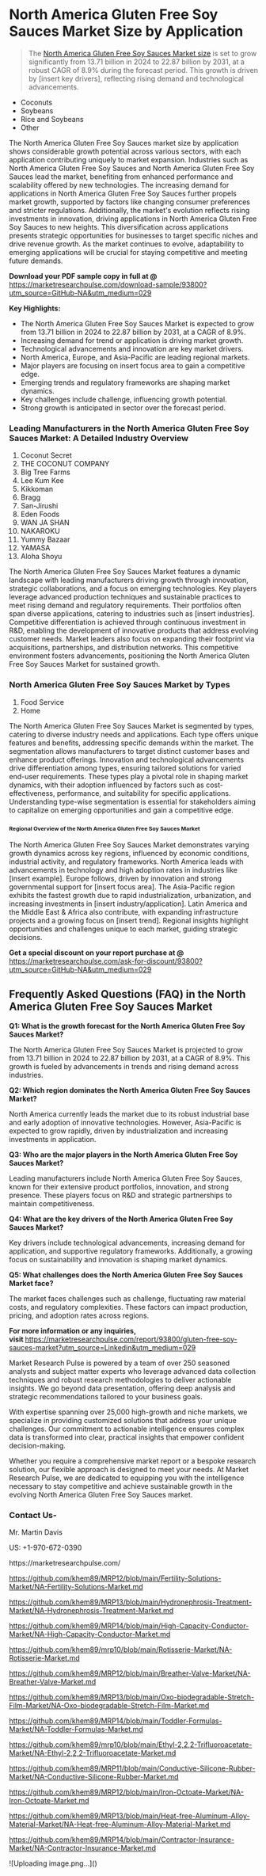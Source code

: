 <h1>North America Gluten Free Soy Sauces Market&nbsp;Size by Application</h1><blockquote><p>The <a href="https://marketresearchpulse.com/download-sample/93800?utm_source=GitHub-NA&amp;utm_medium=029">North America Gluten Free Soy Sauces Market size</a> is set to grow significantly from 13.71 billion in 2024 to 22.87 billion by 2031, at a robust CAGR of 8.9% during the forecast period. This growth is driven by [insert key drivers], reflecting rising demand and technological advancements.</p></blockquote><ul><li>Coconuts<li> Soybeans<li> Rice and Soybeans<li> Other</li></ul><p>The North America Gluten Free Soy Sauces market size by application shows considerable growth potential across various sectors, with each application contributing uniquely to market expansion. Industries such as North America Gluten Free Soy Sauces and North America Gluten Free Soy Sauces lead the market, benefiting from enhanced performance and scalability offered by new technologies. The increasing demand for applications in North America Gluten Free Soy Sauces further propels market growth, supported by factors like changing consumer preferences and stricter regulations. Additionally, the market's evolution reflects rising investments in innovation, driving applications in North America Gluten Free Soy Sauces to new heights. This diversification across applications presents strategic opportunities for businesses to target specific niches and drive revenue growth. As the market continues to evolve, adaptability to emerging applications will be crucial for staying competitive and meeting future demands.</p><p><strong>Download your PDF sample copy in full at @ </strong><a href="https://marketresearchpulse.com/download-sample/93800?utm_source=GitHub-NA&amp;utm_medium=029">https://marketresearchpulse.com/download-sample/93800?utm_source=GitHub-NA&amp;utm_medium=029</a></p><p><strong>Key Highlights: </strong></p><ul><li>The North America Gluten Free Soy Sauces Market is expected to grow from 13.71 billion in 2024 to 22.87 billion by 2031, at a CAGR of 8.9%.</li><li>Increasing demand for trend or application is driving market growth.</li><li>Technological advancements and innovation are key market drivers.</li><li>North America, Europe, and Asia-Pacific are leading regional markets.</li><li>Major players are focusing on insert focus area to gain a competitive edge.</li><li>Emerging trends and regulatory frameworks are shaping market dynamics.</li><li>Key challenges include challenge, influencing growth potential.</li><li>Strong growth is anticipated in sector over the forecast period.</li></ul><h3>Leading Manufacturers in the North America Gluten Free Soy Sauces Market: A Detailed Industry Overview</h3><ol><li>Coconut Secret</li><li>THE COCONUT COMPANY</li><li>Big Tree Farms</li><li>Lee Kum Kee</li><li>Kikkoman</li><li>Bragg</li><li>San-Jirushi</li><li>Eden Foods</li><li>WAN JA SHAN</li><li>NAKAROKU</li><li>Yummy Bazaar</li><li>YAMASA</li><li>Aloha Shoyu</li></ol><div class="flex max-w-full flex-col flex-grow"><div class="min-h-8 text-message flex w-full flex-col items-end gap-2 whitespace-normal break-words [.text-message+&amp;]:mt-5" dir="auto" data-message-author-role="assistant" data-message-id="fd8432e4-4910-450d-b182-61b7bfb0a01f" data-message-model-slug="gpt-4o"><div class="flex w-full flex-col gap-1 empty:hidden first:pt-[3px]"><div class="markdown prose w-full break-words dark:prose-invert light"><p>The North America Gluten Free Soy Sauces Market features a dynamic landscape with leading manufacturers driving growth through innovation, strategic collaborations, and a focus on emerging technologies. Key players leverage advanced production techniques and sustainable practices to meet rising demand and regulatory requirements. Their portfolios often span diverse applications, catering to industries such as [insert industries]. Competitive differentiation is achieved through continuous investment in R&amp;D, enabling the development of innovative products that address evolving customer needs. Market leaders also focus on expanding their footprint via acquisitions, partnerships, and distribution networks. This competitive environment fosters advancements, positioning the North America Gluten Free Soy Sauces Market for sustained growth.</p></div></div></div></div><h3>North America Gluten Free Soy Sauces Market by Types</h3><ol><li>Food Service<li> Home</li></ol><div class="flex max-w-full flex-col flex-grow"><div class="min-h-8 text-message flex w-full flex-col items-end gap-2 whitespace-normal break-words [.text-message+&amp;]:mt-5" dir="auto" data-message-author-role="assistant" data-message-id="084470be-0bb7-4664-bddf-5156b4f41249" data-message-model-slug="gpt-4o-mini"><div class="flex w-full flex-col gap-1 empty:hidden first:pt-[3px]"><div class="markdown prose w-full break-words dark:prose-invert light"><p>The North America Gluten Free Soy Sauces Market is segmented by types, catering to diverse industry needs and applications. Each type offers unique features and benefits, addressing specific demands within the market. The segmentation allows manufacturers to target distinct customer bases and enhance product offerings. Innovation and technological advancements drive differentiation among types, ensuring tailored solutions for varied end-user requirements. These types play a pivotal role in shaping market dynamics, with their adoption influenced by factors such as cost-effectiveness, performance, and suitability for specific applications. Understanding type-wise segmentation is essential for stakeholders aiming to capitalize on emerging opportunities and gain a competitive edge.</p></div></div></div></div><h3><span style="font-size: 11px;">Regional Overview of the North America Gluten Free Soy Sauces Market</span></h3><div class="flex max-w-full flex-col flex-grow"><div class="min-h-8 text-message flex w-full flex-col items-end gap-2 whitespace-normal break-words [.text-message+&amp;]:mt-5" dir="auto" data-message-author-role="assistant" data-message-id="e9038762-ce64-4e30-91c9-9bd413514231" data-message-model-slug="gpt-4o-mini"><div class="flex w-full flex-col gap-1 empty:hidden first:pt-[3px]"><div class="markdown prose w-full break-words dark:prose-invert light"><p>The North America Gluten Free Soy Sauces Market demonstrates varying growth dynamics across key regions, influenced by economic conditions, industrial activity, and regulatory frameworks. North America leads with advancements in technology and high adoption rates in industries like [insert example]. Europe follows, driven by innovation and strong governmental support for [insert focus area]. The Asia-Pacific region exhibits the fastest growth due to rapid industrialization, urbanization, and increasing investments in [insert industry/application]. Latin America and the Middle East &amp; Africa also contribute, with expanding infrastructure projects and a growing focus on [insert trend]. Regional insights highlight opportunities and challenges unique to each market, guiding strategic decisions.</p></div></div></div></div><p><strong>Get a special discount on your report purchase at @ </strong><a href="https://marketresearchpulse.com/ask-for-discount/93800?utm_source=GitHub-NA&amp;utm_medium=029">https://marketresearchpulse.com/ask-for-discount/93800?utm_source=GitHub-NA&amp;utm_medium=029</a></p><h2>Frequently Asked Questions (FAQ) in the North America Gluten Free Soy Sauces Market</h2><p><strong>Q1: What is the growth forecast for the North America Gluten Free Soy Sauces Market?</strong></p><p>The North America Gluten Free Soy Sauces Market is projected to grow from 13.71 billion in 2024 to 22.87 billion by 2031, at a CAGR of 8.9%. This growth is fueled by advancements in trends and rising demand across industries.</p><p><strong>Q2: Which region dominates the North America Gluten Free Soy Sauces Market?</strong></p><p>North America currently leads the market due to its robust industrial base and early adoption of innovative technologies. However, Asia-Pacific is expected to grow rapidly, driven by industrialization and increasing investments in application.</p><p><strong>Q3: Who are the major players in the North America Gluten Free Soy Sauces Market?</strong></p><p>Leading manufacturers include North America Gluten Free Soy Sauces, known for their extensive product portfolios, innovation, and strong presence. These players focus on R&amp;D and strategic partnerships to maintain competitiveness.</p><p><strong>Q4: What are the key drivers of the North America Gluten Free Soy Sauces Market?</strong></p><p>Key drivers include technological advancements, increasing demand for application, and supportive regulatory frameworks. Additionally, a growing focus on sustainability and innovation is shaping market dynamics.</p><p><strong>Q5: What challenges does the North America Gluten Free Soy Sauces Market face?</strong></p><p>The market faces challenges such as challenge, fluctuating raw material costs, and regulatory complexities. These factors can impact production, pricing, and adoption rates across regions.</p><p><strong>For more information or any inquiries, visit&nbsp;</strong><a href="https://marketresearchpulse.com/report/93800/gluten-free-soy-sauces-market?utm_source=Linkedin&utm_medium=029">https://marketresearchpulse.com/report/93800/gluten-free-soy-sauces-market?utm_source=Linkedin&utm_medium=029</a></p><p>Market Research Pulse is powered by a team of over 250 seasoned analysts and subject matter experts who leverage advanced data collection techniques and robust research methodologies to deliver actionable insights. We go beyond data presentation, offering deep analysis and strategic recommendations tailored to your business goals.</p><p>With expertise spanning over 25,000 high-growth and niche markets, we specialize in providing customized solutions that address your unique challenges. Our commitment to actionable intelligence ensures complex data is transformed into clear, practical insights that empower confident decision-making.</p><p>Whether you require a comprehensive market report or a bespoke research solution, our flexible approach is designed to meet your needs. At Market Research Pulse, we are dedicated to equipping you with the intelligence necessary to stay competitive and achieve sustainable growth in the evolving North America Gluten Free Soy Sauces market.</p><h3><strong>Contact Us-</strong></h3><p>Mr. Martin Davis</p><p>US: +1-970-672-0390</p><p>https://marketresearchpulse.com/</p><p><a href="https://github.com/khem89/MRP12/blob/main/Fertility-Solutions-Market/NA-Fertility-Solutions-Market.md">https://github.com/khem89/MRP12/blob/main/Fertility-Solutions-Market/NA-Fertility-Solutions-Market.md</a></p><p><a href="https://github.com/khem89/MRP13/blob/main/Hydronephrosis-Treatment-Market/NA-Hydronephrosis-Treatment-Market.md">https://github.com/khem89/MRP13/blob/main/Hydronephrosis-Treatment-Market/NA-Hydronephrosis-Treatment-Market.md</a></p><p><a href="https://github.com/khem89/MRP14/blob/main/High-Capacity-Conductor-Market/NA-High-Capacity-Conductor-Market.md">https://github.com/khem89/MRP14/blob/main/High-Capacity-Conductor-Market/NA-High-Capacity-Conductor-Market.md</a></p><p><a href="https://github.com/khem89/mrp10/blob/main/Rotisserie-Market/NA-Rotisserie-Market.md">https://github.com/khem89/mrp10/blob/main/Rotisserie-Market/NA-Rotisserie-Market.md</a></p><p><a href="https://github.com/khem89/MRP12/blob/main/Breather-Valve-Market/NA-Breather-Valve-Market.md">https://github.com/khem89/MRP12/blob/main/Breather-Valve-Market/NA-Breather-Valve-Market.md</a></p><p><a href="https://github.com/khem89/MRP13/blob/main/Oxo-biodegradable-Stretch-Film-Market/NA-Oxo-biodegradable-Stretch-Film-Market.md">https://github.com/khem89/MRP13/blob/main/Oxo-biodegradable-Stretch-Film-Market/NA-Oxo-biodegradable-Stretch-Film-Market.md</a></p><p><a href="https://github.com/khem89/MRP14/blob/main/Toddler-Formulas-Market/NA-Toddler-Formulas-Market.md">https://github.com/khem89/MRP14/blob/main/Toddler-Formulas-Market/NA-Toddler-Formulas-Market.md</a></p><p><a href="https://github.com/khem89/mrp10/blob/main/Ethyl-2,2,2-Trifluoroacetate-Market/NA-Ethyl-2,2,2-Trifluoroacetate-Market.md">https://github.com/khem89/mrp10/blob/main/Ethyl-2,2,2-Trifluoroacetate-Market/NA-Ethyl-2,2,2-Trifluoroacetate-Market.md</a></p><p><a href="https://github.com/khem89/MRP11/blob/main/Conductive-Silicone-Rubber-Market/NA-Conductive-Silicone-Rubber-Market.md">https://github.com/khem89/MRP11/blob/main/Conductive-Silicone-Rubber-Market/NA-Conductive-Silicone-Rubber-Market.md</a></p><p><a href="https://github.com/khem89/MRP12/blob/main/Iron-Octoate-Market/NA-Iron-Octoate-Market.md">https://github.com/khem89/MRP12/blob/main/Iron-Octoate-Market/NA-Iron-Octoate-Market.md</a></p><p><a href="https://github.com/khem89/MRP13/blob/main/Heat-free-Aluminum-Alloy-Material-Market/NA-Heat-free-Aluminum-Alloy-Material-Market.md">https://github.com/khem89/MRP13/blob/main/Heat-free-Aluminum-Alloy-Material-Market/NA-Heat-free-Aluminum-Alloy-Material-Market.md</a></p><p><a href="https://github.com/khem89/MRP14/blob/main/Contractor-Insurance-Market/NA-Contractor-Insurance-Market.md">https://github.com/khem89/MRP14/blob/main/Contractor-Insurance-Market/NA-Contractor-Insurance-Market.md</a></p>
![Uploading image.png…]()
